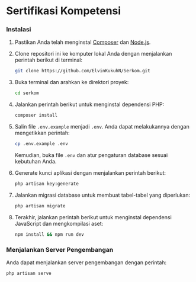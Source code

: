 # Sertifikasi Kompetensi

### Instalasi

1. Pastikan Anda telah menginstal [Composer](https://getcomposer.org/) dan [Node.js](https://nodejs.org/).
2. Clone repositori ini ke komputer lokal Anda dengan menjalankan perintah berikut di terminal:

    ```bash
    git clone https://github.com/ElvinKukuhN/Serkom.git
    ```

3. Buka terminal dan arahkan ke direktori proyek:

    ```bash
    cd serkom
    ```

4. Jalankan perintah berikut untuk menginstal dependensi PHP:

    ```bash
    composer install
    ```

5. Salin file `.env.example` menjadi `.env`. Anda dapat melakukannya dengan mengetikkan perintah:

    ```bash
    cp .env.example .env
    ```

    Kemudian, buka file `.env` dan atur pengaturan database sesuai kebutuhan Anda.

6. Generate kunci aplikasi dengan menjalankan perintah berikut:

    ```bash
    php artisan key:generate
    ```

7. Jalankan migrasi database untuk membuat tabel-tabel yang diperlukan:

    ```bash
    php artisan migrate
    ```

8. Terakhir, jalankan perintah berikut untuk menginstal dependensi JavaScript dan mengkompilasi aset:

    ```bash
    npm install && npm run dev
    ```

### Menjalankan Server Pengembangan

Anda dapat menjalankan server pengembangan dengan perintah:

```bash
php artisan serve
```
